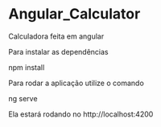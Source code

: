 # Angular_Calculator
Calculadora feita em angular

Para instalar as dependências

npm install

Para rodar a aplicação utilize o comando 

ng serve 

Ela estará rodando no http://localhost:4200

